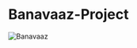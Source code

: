 # Banavaaz-Project

![Banavaaz](https://user-images.githubusercontent.com/94635696/190136948-29b8910e-f358-4bfa-9002-5b53a3c9932a.png)
